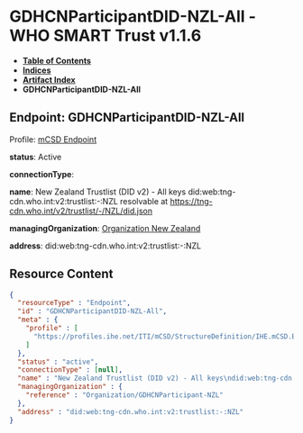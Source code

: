 # GDHCNParticipantDID-NZL-All - WHO SMART Trust v1.1.6

* [**Table of Contents**](toc.md)
* [**Indices**](indices.md)
* [**Artifact Index**](artifacts.md)
* **GDHCNParticipantDID-NZL-All**

## Endpoint: GDHCNParticipantDID-NZL-All

Profile: [mCSD Endpoint](https://profiles.ihe.net/ITI/mCSD/4.0.0/StructureDefinition-IHE.mCSD.Endpoint.html)

**status**: Active

**connectionType**: 

**name**: New Zealand Trustlist (DID v2) - All keys did:web:tng-cdn.who.int:v2:trustlist:-:NZL resolvable at https://tng-cdn.who.int/v2/trustlist/-/NZL/did.json

**managingOrganization**: [Organization New Zealand](Organization-GDHCNParticipant-NZL.md)

**address**: did:web:tng-cdn.who.int:v2:trustlist:-:NZL



## Resource Content

```json
{
  "resourceType" : "Endpoint",
  "id" : "GDHCNParticipantDID-NZL-All",
  "meta" : {
    "profile" : [
      "https://profiles.ihe.net/ITI/mCSD/StructureDefinition/IHE.mCSD.Endpoint"
    ]
  },
  "status" : "active",
  "connectionType" : [null],
  "name" : "New Zealand Trustlist (DID v2) - All keys\ndid:web:tng-cdn.who.int:v2:trustlist:-:NZL\nresolvable at https://tng-cdn.who.int/v2/trustlist/-/NZL/did.json",
  "managingOrganization" : {
    "reference" : "Organization/GDHCNParticipant-NZL"
  },
  "address" : "did:web:tng-cdn.who.int:v2:trustlist:-:NZL"
}

```
